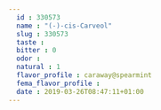 ```yaml
---
  id : 330573
  name : "(-)-cis-Carveol"
  slug : 330573
  taste : 
  bitter : 0
  odor : 
  natural : 1
  flavor_profile : caraway@spearmint
  fema_flavor_profile : 
  date : 2019-03-26T08:47:11+01:00
---
```



